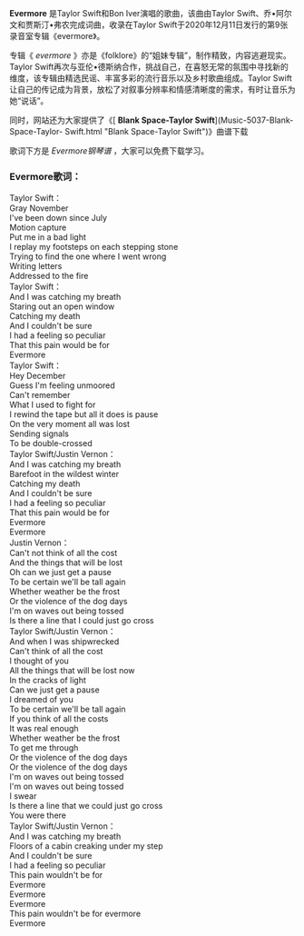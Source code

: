 

**Evermore** 是Taylor Swift和Bon Iver演唱的歌曲，该曲由Taylor
Swift、乔•阿尔文和贾斯汀•弗农完成词曲，收录在Taylor Swift于2020年12月11日发行的第9张录音室专辑《evermore》。

专辑《 _evermore_ 》亦是《folklore》的“姐妹专辑”，制作精致，内容逃避现实。Taylor
Swift再次与亚伦•德斯纳合作，挑战自己，在喜怒无常的氛围中寻找新的维度，该专辑由精选民谣、丰富多彩的流行音乐以及乡村歌曲组成。Taylor
Swift让自己的传记成为背景，放松了对叙事分辨率和情感清晰度的需求，有时让音乐为她“说话”。

同时，网站还为大家提供了《[ **Blank Space-Taylor Swift**](Music-5037-Blank-Space-Taylor-
Swift.html "Blank Space-Taylor Swift")》曲谱下载

歌词下方是 _Evermore钢琴谱_ ，大家可以免费下载学习。

### Evermore歌词：

Taylor Swift：  
Gray November  
I've been down since July  
Motion capture  
Put me in a bad light  
I replay my footsteps on each stepping stone  
Trying to find the one where I went wrong  
Writing letters  
Addressed to the fire  
Taylor Swift：  
And I was catching my breath  
Staring out an open window  
Catching my death  
And I couldn't be sure  
I had a feeling so peculiar  
That this pain would be for  
Evermore  
Taylor Swift：  
Hey December  
Guess I'm feeling unmoored  
Can't remember  
What I used to fight for  
I rewind the tape but all it does is pause  
On the very moment all was lost  
Sending signals  
To be double-crossed  
Taylor Swift/Justin Vernon：  
And I was catching my breath  
Barefoot in the wildest winter  
Catching my death  
And I couldn't be sure  
I had a feeling so peculiar  
That this pain would be for  
Evermore  
Evermore  
Justin Vernon：  
Can't not think of all the cost  
And the things that will be lost  
Oh can we just get a pause  
To be certain we'll be tall again  
Whether weather be the frost  
Or the violence of the dog days  
I'm on waves out being tossed  
Is there a line that I could just go cross  
Taylor Swift/Justin Vernon：  
And when I was shipwrecked  
Can't think of all the cost  
I thought of you  
All the things that will be lost now  
In the cracks of light  
Can we just get a pause  
I dreamed of you  
To be certain we'll be tall again  
If you think of all the costs  
It was real enough  
Whether weather be the frost  
To get me through  
Or the violence of the dog days  
Or the violence of the dog days  
I'm on waves out being tossed  
I'm on waves out being tossed  
I swear  
Is there a line that we could just go cross  
You were there  
Taylor Swift/Justin Vernon：  
And I was catching my breath  
Floors of a cabin creaking under my step  
And I couldn't be sure  
I had a feeling so peculiar  
This pain wouldn't be for  
Evermore  
Evermore  
Evermore  
This pain wouldn't be for evermore  
Evermore

